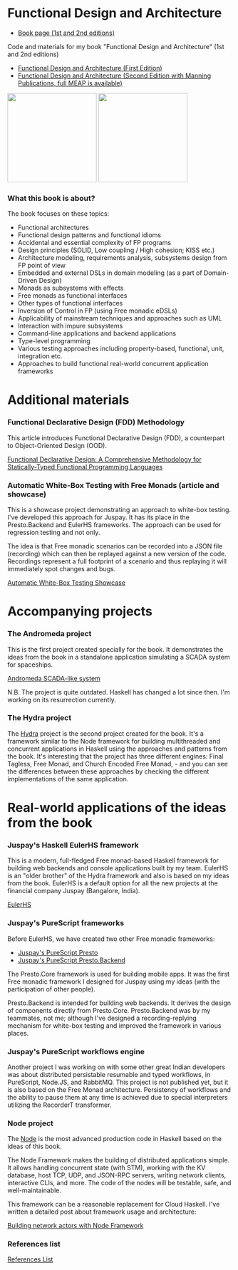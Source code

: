 # Functional Design and Architecture

- [Book page (1st and 2nd editions)](https://graninas.com/functional-design-and-architecture-book)

Code and materials for my book "Functional Design and Architecture" (1st and 2nd editions)

- [Functional Design and Architecture (First Edition)](https://leanpub.com/functional-design-and-architecture)
- [Functional Design and Architecture (Second Edition with Manning Publications, full MEAP is available)](https://www.manning.com/books/functional-design-and-architecture)

<p float="left">
  <a href="https://www.manning.com/books/functional-design-and-architecture">
    <img src="https://github.com/graninas/functional-declarative-design-methodology/blob/5a994d49d2de738105601f6dc3572df4b5a197d2/images/FDaA_cover.png" width="200"></a>
  <a href="https://leanpub.com/functional-design-and-architecture">
    <img src="https://github.com/graninas/functional-declarative-design-methodology/blob/9942840a5cb11c8844afa452a579031548d16225/images/FDaA_FE_cover.png" width="200"></a>
</p>

### What this book is about?

The book focuses on these topics:
* Functional architectures
* Functional design patterns and functional idioms
* Accidental and essential complexity of FP programs
* Design principles (SOLID, Low coupling / High cohesion; KISS etc.)
* Architecture modeling, requirements analysis, subsystems design from FP point of view
* Embedded and external DSLs in domain modeling (as a part of Domain-Driven Design)
* Monads as subsystems with effects
* Free monads as functional interfaces
* Other types of functional interfaces
* Inversion of Control in FP (using Free monadic eDSLs)
* Applicability of mainstream techniques and approaches such as UML
* Interaction with impure subsystems
* Command-line applications and backend applications
* Type-level programming
* Various testing approaches including property-based, functional, unit, integration etc.
* Approaches to build functional real-world concurrent application frameworks

# Additional materials

### Functional Declarative Design (FDD) Methodology

This article introduces Functional Declarative Design (FDD), a counterpart to Object-Oriented Design (OOD).

[Functional Declarative Design: A Comprehensive Methodology for Statically-Typed Functional Programming Languages](https://github.com/graninas/functional-declarative-design-methodology)

### Automatic White-Box Testing with Free Monads (article and showcase)

This is a showcase project demonstrating an approach to white-box testing. I've developed this approach for Juspay. It has its place in the Presto.Backend and EulerHS frameworks. The approach can be used for regression testing and not only.

The idea is that Free monadic scenarios can be recorded into a JSON file (recording) which can then be replayed against a new version of the code. Recordings represent a full footprint of a scenario and thus replaying it will immediately spot changes and bugs.

[Automatic White-Box Testing Showcase](https://github.com/graninas/automatic-whitebox-testing-showcase)

# Accompanying projects

### The Andromeda project

This is the first project created specially for the book. It demonstrates the ideas from the book in a standalone application simulating a SCADA system for spaceships.

[Andromeda SCADA-like system](https://github.com/graninas/Andromeda)

N.B. The project is quite outdated. Haskell has changed a lot since then. I'm working on its resurrection currently.

### The Hydra project

The [Hydra](https://github.com/graninas/Hydra) project is the second project created for the book. It's a framework similar to the Node framework for building multithreaded and concurrent applications in Haskell using the approaches and patterns from the book. It's interesting that the project has three different engines: Final Tagless, Free Monad, and Church Encoded Free Monad, - and you can see the differences between these approaches by checking the different implementations of the same application.

# Real-world applications of the ideas from the book

### Juspay's Haskell EulerHS framework

This is a modern, full-fledged Free monad-based Haskell framework for building web backends and console applications built by my team. EulerHS is an "older brother" of the Hydra framework and also is based on my ideas from the book. EulerHS is a default option for all the new projects at the financial company Juspay (Bangalore, India).

[EulerHS](https://github.com/juspay/euler-hs)

### Juspay's PureScript frameworks

Before EulerHS, we have created two other Free monadic frameworks:

* [Juspay's PureScript Presto](https://github.com/juspay/purescript-presto)
* [Juspay's PureScript Presto.Backend](https://github.com/juspay/purescript-presto-backend)

The Presto.Core framework is used for building mobile apps. It was the first Free monadic framework I designed for Juspay using my ideas (with the participation of other people).

Presto.Backend is intended for building web backends. It derives the design of components directly from Presto.Core. Presto.Backend was by my teammates, not me; although I've designed a recording-replying mechanism for white-box testing and improved the framework in various places.

### Juspay's PureScript workflows engine

Another project I was working on with some other great Indian developers was about distributed persistable resumable and typed workflows, in PureScript, Node.JS, and RabbitMQ. This project is not published yet, but it is also based on the Free Monad architecture. Persistency of workflows and the ability to pause them at any time is achieved due to special interpreters utilizing the RecorderT transformer.

### Node project  

The [Node](https://github.com/graninas/Node) is the most advanced production code in Haskell based on the ideas of this book.

The Node Framework makes the building of distributed applications simple. It allows handling concurrent state (with STM), working with the KV database, host TCP, UDP, and JSON-RPC servers, writing network clients, interactive CLIs, and more. The code of the nodes will be testable, safe, and well-maintainable.

This framework can be a reasonable replacement for Cloud Haskell. I've written a detailed post about framework usage and architecture:

[Building network actors with Node Framework](https://gist.github.com/graninas/9beb8df5d88dda5fa21c47ce9bcb0e16)

### References list

[References List](https://drive.google.com/open?id=19nMC6zU0DBmX0JgiKecYziHO51TSOB1pgqvVbG0yf1Q)
